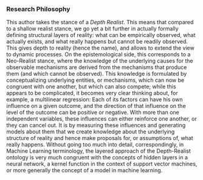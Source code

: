 ### Research Philosophy

This author takes the stance of a *Depth Realist*. This means that compared to a shallow realist stance, we go yet a bit further in actually formally defining structural layers of reality: what can be empirically observed, what actually exists, and what really happens but cannot be readily observed. This gives depth to reality (hence the name), and allows to extend the view to dynamic processes. On the epistemological side, this corresponds to a Neo-Realist stance, where the knowledge of the underlying causes for the observable mechanisms are derived from the mechanisms that produce them (and which cannot be observed). This knowledge is formulated by conceptualizing underlying entities, or mechanisms, which can now be congruent with one another, but which can also compete; while this appears to be complicated, it becomes very clear thinking about, for example, a multilinear regression: Each of its factors can have his own influence on a given outcome, and the direction of that influence on the level of the outcome can be positive or negative. With more than one independent variables, these influences can either reinforce one another, or they can cancel out. It is by measuring these influences and generating models about them that we create knowledge about the underlying structure of reality and hence make proposals for, or assumptions of, what really happens. Without going too much into detail, correspondingly, in Machine Learning terminology, the layered approach of the Depth-Realist ontology is very much congruent with the concepts of hidden layers in a neural network, a kernel function in the context of support vector machines, or more generally the concept of a model in machine learning.
